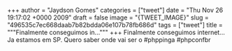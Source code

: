
+++
author = "Jaydson Gomes"
categories = ["tweet"]
date = "Thu Nov 26 19:17:02 +0000 2009"
draft = false
image = "{TWEET_IMAGE}"
slug = "496535c7ec668daab7b82bdda06e107b78fb686d"
tags = ["tweet"]
title = """Finalmente conseguimos in..."""
+++
Finalmente conseguimos internet... Ja estamos em SP. Quero saber onde vai ser o #phppinga #phpconfbr
